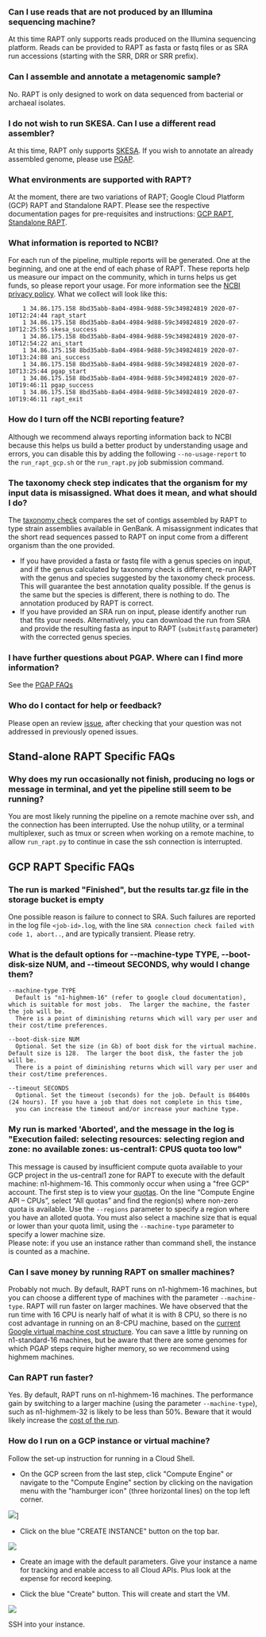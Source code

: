 ### Can I use reads that are not produced by an Illumina sequencing machine?
At this time RAPT only supports reads produced on the Illumina sequencing platform. Reads can be provided to RAPT as fasta or fastq files or as SRA run accessions (starting with the SRR, DRR or SRR prefix).

### Can I assemble and annotate a metagenomic sample?
No. RAPT is only designed to work on data sequenced from bacterial or archaeal isolates. 

### I do not wish to run SKESA. Can I use a different read assembler?
At this time, RAPT only supports [SKESA](https://www.ncbi.nlm.nih.gov/pubmed/30286803). If you wish to annotate an already assembled genome, please use [PGAP](https://github.com/ncbi/pgap).

### What environments are supported with RAPT?
At the moment, there are two variations of RAPT;  Google Cloud Platform (GCP) RAPT and Standalone RAPT.
Please see the respective documentation pages for pre-requisites and instructions: [GCP RAPT](../GCP%20RAPT.md), [Standalone RAPT](../Standalone%20RAPT.md).  

### What information is reported to NCBI?
For each run of the pipeline, multiple reports will be generated. One at the beginning, and one at the end of each phase of RAPT. These reports help us measure our impact on the community, which in turns helps us get funds, so please report your usage. For more information see the [NCBI privacy policy](https://www.ncbi.nlm.nih.gov/home/about/policies.shtml).  What we collect will look like this:

        1 34.86.175.158 8bd35abb-8a04-4984-9d88-59c349824819 2020-07-10T12:24:44 rapt_start 
        1 34.86.175.158 8bd35abb-8a04-4984-9d88-59c349824819 2020-07-10T12:25:55 skesa_success
        1 34.86.175.158 8bd35abb-8a04-4984-9d88-59c349824819 2020-07-10T12:54:22 ani_start 
        1 34.86.175.158 8bd35abb-8a04-4984-9d88-59c349824819 2020-07-10T13:24:88 ani_success
        1 34.86.175.158 8bd35abb-8a04-4984-9d88-59c349824819 2020-07-10T13:25:44 pgap_start
        1 34.86.175.158 8bd35abb-8a04-4984-9d88-59c349824819 2020-07-10T19:46:11 pgap_success
        1 34.86.175.158 8bd35abb-8a04-4984-9d88-59c349824819 2020-07-10T19:46:11 rapt_exit

### How do I turn off the NCBI reporting feature?
Although we recommend always reporting information back to NCBI because this helps us build a better product by understanding usage and errors, you can disable this by adding the following ```--no-usage-report``` to the ```run_rapt_gcp.sh``` or the ```run_rapt.py``` job submission command.

### The taxonomy check step indicates that the organism for my input data is misassigned. What does it mean, and what should I do?
The [taxonomy check](https://www.ncbi.nlm.nih.gov/pmc/articles/PMC6978984/) compares the set of contigs assembled by RAPT to type strain assemblies available in GenBank. A misassignment indicates that the short read sequences passed to RAPT on input come from a different organism than the one provided. 
 - If you have provided a fasta or fastq file with a genus species on input, and if the genus calculated by taxonomy check is different, re-run RAPT with the genus and species suggested by the taxonomy check process. This will guarantee the best annotation quality possible. If the genus is the same but the species is different, there is nothing to do. The annotation produced by RAPT is correct.
- If you have provided an SRA run on input, please identify another run that fits your needs. Alternatively, you can download the run from SRA and provide the resulting fasta as input to RAPT (```submitfastq``` parameter) with the corrected genus species.   

### I have further questions about PGAP. Where can I find more information?
See the [PGAP FAQs](https://github.com/ncbi/pgap/wiki/FAQ)

### Who do I contact for help or feedback?
Please open an review [issue](https://github.com/ncbi/rapt/issues), after checking that your question was not addressed in previously opened issues.

## Stand-alone RAPT Specific FAQs 
### Why does my run occasionally not finish, producing no logs or message in terminal, and yet the pipeline still seem to be running?
You are most likely running the pipeline on a remote machine over ssh, and the connection has been interrupted. Use the nohup utility, or a terminal multiplexer, such as tmux or screen when working on a remote machine, to allow ```run_rapt.py``` to continue in case the ssh connection is interrupted.

## GCP RAPT Specific FAQs  
### The run is marked "Finished", but the results tar.gz file in the storage bucket is empty
One possible reason is failure to connect to SRA. Such failures are reported in the log file ```<job-id>.log```, with the line ```SRA connection check failed with code 1, abort..```, and are typically transient. Please retry.

### What is the default options for --machine-type TYPE, --boot-disk-size NUM, and --timeout SECONDS, why would I change them?

    --machine-type TYPE
      Default is "n1-highmem-16" (refer to google cloud documentation), which is suitable for most jobs.  The larger the machine, the faster the job will be. 
      There is a point of diminishing returns which will vary per user and their cost/time preferences.

    --boot-disk-size NUM
      Optional. Set the size (in Gb) of boot disk for the virtual machine. Default size is 128.  The larger the boot disk, the faster the job will be. 
      There is a point of diminishing returns which will vary per user and their cost/time preferences.

    --timeout SECONDS
      Optional. Set the timeout (seconds) for the job. Default is 86400s (24 hours). If you have a job that does not complete in this time, 
      you can increase the timeout and/or increase your machine type.
      
### My run is marked 'Aborted', and the message in the log is "Execution failed: selecting resources: selecting region and zone: no available zones: us-central1: CPUS quota too low"
This message is caused by insufficient compute quota available to your GCP project in the us-central1 zone for RAPT to execute with the default machine: n1-highmem-16. This commonly occur when using a "free GCP" account. The first step is to view your [quotas](https://console.cloud.google.com/iam-admin/quotas). On the line “Compute Engine API – CPUs”, select “All quotas” and find the region(s) where non-zero quota is available. Use the ```--regions``` parameter to specify a region where you have an alloted quota. You must also select a machine size that is equal or lower than your quota limit, using the ```--machine-type``` parameter to specify a lower machine size.   
Please note: if you use an instance rather than command shell, the instance is counted as a machine.
 
### Can I save money by running RAPT on smaller machines?
Probably not much. By default, RAPT runs on n1-highmem-16 machines, but you can choose a different type of machines with the parameter ```--machine-type```. RAPT will run faster on larger machines. We have observed that the run time with 16 CPU is nearly half of what it is with 8 CPU, so there is no cost advantage in running on an 8-CPU machine, based on the [current Google virtual machine cost structure](https://cloud.google.com/compute/vm-instance-pricing). You can save a little by running on n1-standard-16 machines, but be aware that there are some genomes for which PGAP steps require higher memory, so we recommend using highmem machines.

### Can RAPT run faster?
Yes. By default, RAPT runs on n1-highmem-16 machines. The performance gain by switching to a larger machine (using the parameter ```--machine-type```), such as n1-highmem-32 is likely to be less than 50%. Beware that it would likely increase the [cost of the run](https://cloud.google.com/compute/vm-instance-pricing).

### How do I run on a GCP instance or virtual machine?
Follow the set-up instruction for running in a Cloud Shell. 
 
- On the GCP screen from the last step, click &quot;Compute Engine&quot; or navigate to the &quot;Compute Engine&quot; section by clicking on the navigation menu with the &quot;hamburger icon&quot; (three horizontal lines) on the top left corner.  

 ![](./Images/compute.png)]
- Click on the blue &quot;CREATE INSTANCE&quot; button on the top bar.  

 ![](./Images/instance.png)

- Create an image with the default parameters. Give your instance a name for tracking and enable access to all Cloud APIs. Plus look at the expense for record keeping.

- Click the blue &quot;Create&quot; button. This will create and start the VM.  

 ![](./Images/instance-paramerters.png) 
 
SSH into your instance.




